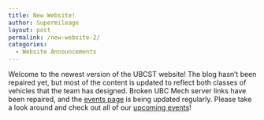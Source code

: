 ```yaml
---
title: New Website!
author: Supermileage
layout: post
permalink: /new-website-2/
categories:
  - Website Announcements
---
```

Welcome to the newest version of the UBCST website! The blog hasn&#8217;t been repaired yet, but most of the content is updated to reflect both classes of vehicles that the team has designed. Broken UBC Mech server links have been repaired, and the [events page][1] is being updated regularly. Please take a look around and check out all of our [upcoming events][1]!

 [1]: http://supermileage.ca/events